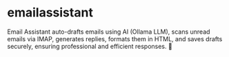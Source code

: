 # emailassistant
Email Assistant auto-drafts emails using AI (Ollama LLM), scans unread emails via IMAP, generates replies, formats them in HTML, and saves drafts securely, ensuring professional and efficient responses. 🚀
